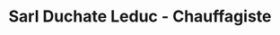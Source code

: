 ---
title: "Sarl Duchate Leduc - Chauffagiste"
url: /etaples/sarl-duchate-leduc-chauffagiste/
shop: Baumarkt
---